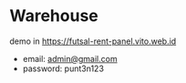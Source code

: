 # Warehouse

demo in https://futsal-rent-panel.vito.web.id

- email: admin@gmail.com
- password: punt3n123

